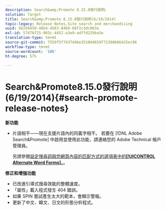 ```yaml
---
description: Search&amp;Promote 8.15.0發行說明。
solution: Target
title: Search&amp;Promote 8.15.0發行說明(6/19/2014)
topic-legacy: Release Notes,Site search and merchandising
uuid: bb250450-48b4-4563-84b9-66f2c3dc063a
exl-id: 57476f25-903c-4452-a3e9-adffd229ba5e
translation-type: tm+mt
source-git-commit: 7559f5f7437d46e3510d4659772308666425ec96
workflow-type: tm+mt
source-wordcount: '106'
ht-degree: 57%

---
```


# Search&amp;Promote8.15.0發行說明(6/19/2014){#search-promote-release-notes}

**新功能**

* 片語相干——現在支援片語內的同義字相干。  若要在 [!DNL Adobe Search&Promote] 中啟用並使用此功能，請連絡您的 Adobe Technical 帳戶管理員。

   另請參閱[設定搜尋詞與您網頁內容的匹配方式的選項表中的&#x200B;**[!UICONTROL Alternate Word Forms]**。](../c-about-linguistics-menu/c-about-words-and-language.md#task_351A9144A51F4B41923BDBACDEF3B616)。

**修正和增強功能**

* 已改進引導式搜尋效能的整體速度。
* 「屬性」載入程式發生 404 錯誤。
* 如果 SPIN 嘗試產生太大的範本，會顯示警報。
* 更新了中文、韓文、日文的形態分析程式。
